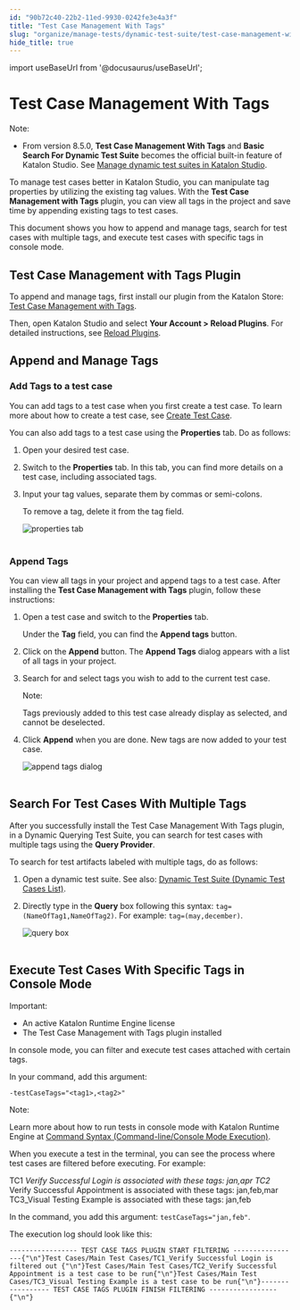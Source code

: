 ```yaml
---
id: "90b72c40-22b2-11ed-9930-0242fe3e4a3f"
title: "Test Case Management With Tags"
slug: "organize/manage-tests/dynamic-test-suite/test-case-management-with-tags"
hide_title: true
---
```

import useBaseUrl from '@docusaurus/useBaseUrl';


# <a id="id" class="anchor_top_offset"/><a id="ariaid-title1" class="anchor_top_offset"/>Test Case Management With Tags

<div xmlns="http://www.w3.org/1999/xhtml" className="note note note_note"><span className="note__title">Note:</span> <ul className="ul"><li className="li"><p className="p">From version 8.5.0, <strong className="ph b">Test Case Management With Tags</strong> and <strong className="ph b">Basic Search For Dynamic Test Suite</strong> becomes the official built-in feature of Katalon Studio. See <a className="xref" href="/docs/organize/manage-tests/dynamic-test-suite/manage-dynamic-test-suites-in-katalon-studio">Manage dynamic test suites in Katalon Studio</a>.</p></li></ul></div>
<p xmlns="http://www.w3.org/1999/xhtml" className="p">To manage test cases better in Katalon Studio, you can   manipulate tag properties by utilizing the existing tag values.   With the <strong className="ph b">Test Case Management with Tags</strong> plugin,   you can view all tags in the project and save time by appending   existing tags to test cases.</p> 
<p xmlns="http://www.w3.org/1999/xhtml" className="p">This document shows you how to append and manage tags, search   for test cases with multiple tags, and execute test cases with   specific tags in console mode.</p> 
    

## <a id="id_1" class="anchor_top_offset"/>Test Case Management with Tags Plugin

    
      
<p xmlns="http://www.w3.org/1999/xhtml" className="p">To append and manage tags, first install our plugin from the   Katalon Store: <a className="xref j-external-link" href="https://store.katalon.com/product/6/Test-Case-Management-with-Tags" target="_blank">Test     Case Management with Tags</a>.</p> 
      
<p xmlns="http://www.w3.org/1999/xhtml" className="p">Then, open Katalon Studio and select <strong className="ph b">Your Account &gt;     Reload Plugins</strong>. For detailed instructions, see <a className="xref" href="/docs/plugins-and-add-ons/katalon-store/katalon-studio-plugins/installing-plugin-offline-in-katalon-studio#id_2">Reload     Plugins</a>.</p> 
    
  
    

## <a id="id_2" class="anchor_top_offset"/>Append and Manage Tags

    
          

### <a id="id_3" class="anchor_top_offset"/>Add Tags to a test case

<p xmlns="http://www.w3.org/1999/xhtml" className="p">You can add tags to a test case when you first create a test case. To learn more about how to create a test case, see <a className="xref" href="/docs/create-tests/create-test-cases/create-test-case-overview">Create Test Case</a>.</p> 
<p xmlns="http://www.w3.org/1999/xhtml" className="p">You can also add tags to a test case using the <strong className="ph b">Properties</strong> tab. Do as follows:</p> 
<ol xmlns="http://www.w3.org/1999/xhtml" className="ol"><li className="li">Open your desired test case.</li><li className="li"><p className="p">Switch to the <strong className="ph b">Properties</strong> tab. In this tab, you can find more details on a test case, including associated tags.</p></li><li className="li"><p className="p">Input your tag values, separate them by commas or semi-colons.</p><p className="p">To remove a tag, delete it from the tag field.</p><p className="p"><img className="image" src={useBaseUrl("https://github.com/katalon-studio/docs-images/raw/master/katalon-studio/docs/test-case-management-with-tags/tag.png")} alt="properties tab" /><br /><br /></p></li></ol> 

### <a id="id_4" class="anchor_top_offset"/>Append Tags

<p xmlns="http://www.w3.org/1999/xhtml" className="p">You can view all tags in your project and append tags to a test case. After installing the <strong className="ph b">Test Case Management with Tags</strong> plugin, follow these instructions:</p> 
<ol xmlns="http://www.w3.org/1999/xhtml" className="ol"><li className="li">     <p className="p">Open a test case and switch to the <strong className="ph b">Properties</strong> tab.</p>     <p className="p">Under the <strong className="ph b">Tag</strong> field, you can find the <strong className="ph b">Append tags</strong> button.</p>   </li><li className="li">     <p className="p">Click on the <strong className="ph b">Append</strong> button. The <strong className="ph b">Append Tags</strong> dialog appears with a list of all tags in your project.</p>   </li><li className="li">     <p className="p">Search for and select tags you wish to add to the current test case.</p>     <div className="note note note_note"><span className="note__title">Note:</span>        <p className="p">Tags previously added to this test case already display as selected, and cannot be deselected.</p>     </div>   </li><li className="li">     <p className="p">Click <strong className="ph b">Append</strong> when you are done. New tags are now added to your test case.</p>     <p className="p"> <img className="image" src={useBaseUrl("https://github.com/katalon-studio/docs-images/raw/master/katalon-studio/docs/test-case-management-with-tags/append-tags.png")} alt="append tags dialog" /><br /><br />     </p>   </li></ol> 

## <a id="id_5" class="anchor_top_offset"/>Search For Test Cases With Multiple Tags

<p xmlns="http://www.w3.org/1999/xhtml" className="p">After you successfully install the Test Case Management With Tags plugin, in a Dynamic Querying Test Suite, you can search for test cases with multiple tags using the <strong className="ph b">Query Provider</strong>.</p> 
<p xmlns="http://www.w3.org/1999/xhtml" className="p">To search for test artifacts labeled with multiple tags, do as follows:</p> 
<ol xmlns="http://www.w3.org/1999/xhtml" className="ol"><li className="li">Open a dynamic test suite. See also: <a className="xref" href="/docs/organize/manage-tests/test-suite/manage-test-suites-in-katalon-studio">Dynamic Test Suite (Dynamic Test Cases List)</a>.</li><li className="li">     <p className="p">Directly type in the <strong className="ph b">Query</strong> box following this syntax: <code className="ph codeph">tag=(NameOfTag1,NameOfTag2)</code>. For example: <code className="ph codeph">tag=(may,december)</code>.</p>     <p className="p"> <img className="image" src={useBaseUrl("https://github.com/katalon-studio/docs-images/raw/master/katalon-studio/docs/test-case-management-with-tags/query.png")} alt="query box" /><br /><br />     </p>   </li></ol> 

## <a id="id_6" class="anchor_top_offset"/>Execute Test Cases With Specific Tags in Console Mode

<div xmlns="http://www.w3.org/1999/xhtml" className="note important note_important"><span className="note__title">Important:</span> 
  <ul className="ul"><li className="li">An active Katalon Runtime Engine license</li><li className="li">The Test Case Management with Tags plugin installed</li></ul>
</div>
<p xmlns="http://www.w3.org/1999/xhtml" className="p">In console mode, you can filter and execute test cases attached   with certain tags.</p> 
<p xmlns="http://www.w3.org/1999/xhtml" className="p">In your command, add this argument:</p> 
<p xmlns="http://www.w3.org/1999/xhtml" className="p">   <code className="ph codeph">-testCaseTags="&lt;tag1&gt;,&lt;tag2&gt;"</code> </p> 
<div xmlns="http://www.w3.org/1999/xhtml" className="note note note_note"><span className="note__title">Note:</span> 
  <p className="p">Learn more about how to run tests in console mode with Katalon
    Runtime Engine at <a className="xref" href="/docs/execute/katalon-runtime-engine/command-line-syntax-in-katalon-runtime-engine">Command
      Syntax (Command-line/Console Mode Execution)</a>.</p>
</div>
<p xmlns="http://www.w3.org/1999/xhtml" className="p">When you execute a test in the terminal, you can see the process   where test cases are filtered before executing. For example:</p> 
<p xmlns="http://www.w3.org/1999/xhtml" className="p">TC1 <em className="ph i">Verify Successful Login is associated with these tags:     jan,apr TC2</em> Verify Successful Appointment is associated with   these tags: jan,feb,mar TC3_Visual Testing Example is associated   with these tags: jan,feb</p> 
<p xmlns="http://www.w3.org/1999/xhtml" className="p">In the command, you add this argument:   <code className="ph codeph">testCaseTags="jan,feb"</code>.</p> 
<p xmlns="http://www.w3.org/1999/xhtml" className="p">The execution log should look like this:</p> 
<pre xmlns="http://www.w3.org/1999/xhtml" className="pre codeblock"><code>----------------- TEST CASE TAGS PLUGIN START FILTERING -----------------{"\n"}Test Cases/Main Test Cases/TC1_Verify Successful Login is filtered out {"\n"}Test Cases/Main Test Cases/TC2_Verify Successful Appointment is a test case to be run{"\n"}Test Cases/Main Test Cases/TC3_Visual Testing Example is a test case to be run{"\n"}----------------- TEST CASE TAGS PLUGIN FINISH FILTERING -----------------{"\n"}</code></pre> 
